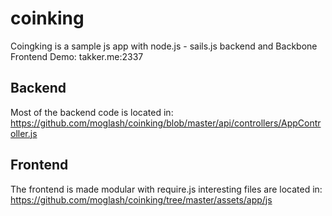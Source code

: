 coinking
========

Coingking is a sample js app with node.js - sails.js backend and Backbone Frontend
Demo: takker.me:2337

Backend
------
Most of the backend code is located in: https://github.com/moglash/coinking/blob/master/api/controllers/AppController.js

Frontend
-----
The frontend is made modular with require.js interesting files are located in:
https://github.com/moglash/coinking/tree/master/assets/app/js

